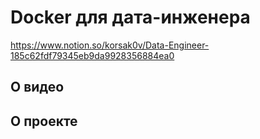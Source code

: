 # Docker для дата-инженера

https://www.notion.so/korsak0v/Data-Engineer-185c62fdf79345eb9da9928356884ea0

## О видео

## О проекте